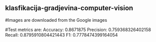 ## klasfikacija-gradjevina-computer-vision

#Images are downloaded from the Google images

#Test metrics are:
Accuracy: 0.8671875
Precision: 0.759368326402158
Recall: 0.8795910804421443
F1:  0.7778474399164054
